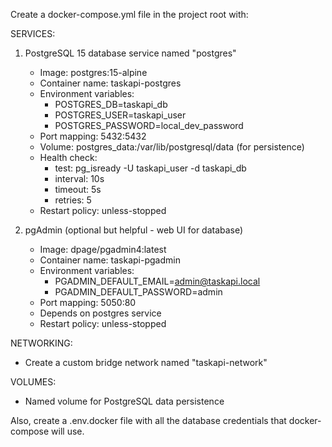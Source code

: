 Create a docker-compose.yml file in the project root with:

SERVICES:
1. PostgreSQL 15 database service named "postgres"
    - Image: postgres:15-alpine
    - Container name: taskapi-postgres
    - Environment variables:
        - POSTGRES_DB=taskapi_db
        - POSTGRES_USER=taskapi_user
        - POSTGRES_PASSWORD=local_dev_password
    - Port mapping: 5432:5432
    - Volume: postgres_data:/var/lib/postgresql/data (for persistence)
    - Health check:
        - test: pg_isready -U taskapi_user -d taskapi_db
        - interval: 10s
        - timeout: 5s
        - retries: 5
    - Restart policy: unless-stopped

2. pgAdmin (optional but helpful - web UI for database)
    - Image: dpage/pgadmin4:latest
    - Container name: taskapi-pgadmin
    - Environment variables:
        - PGADMIN_DEFAULT_EMAIL=admin@taskapi.local
        - PGADMIN_DEFAULT_PASSWORD=admin
    - Port mapping: 5050:80
    - Depends on postgres service
    - Restart policy: unless-stopped

NETWORKING:
- Create a custom bridge network named "taskapi-network"

VOLUMES:
- Named volume for PostgreSQL data persistence

Also, create a .env.docker file with all the database credentials that docker-compose will use.